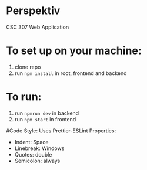 # Perspektiv
CSC 307 Web Application

# To set up on your machine:
1. clone repo
2. run `npm install` in root, frontend and backend

# To run:
1. run `npmrun dev` in backend
2. run `npm start` in frontend

#Code Style:
Uses Prettier-ESLint
Properties:
- Indent: Space
- Linebreak: Windows
- Quotes: double
- Semicolon: always